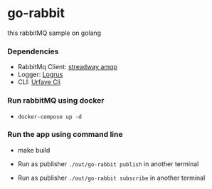 # go-rabbit
this rabbitMQ sample on golang

### Dependencies

 - RabbitMq Client: [streadway amqp](http://github.com/streadway/amqp/)
 - Logger: [Logrus](github.com/sirupsen/logrus)
 - CLI: [Urfave Cli](github.com/urfave/cli)

### Run rabbitMQ using docker
 - `docker-compose up -d`

### Run the app using command line
 - make build

 - Run as publisher `./out/go-rabbit publish` in another terminal

 - Run as publisher `./out/go-rabbit subscribe` in another terminal
